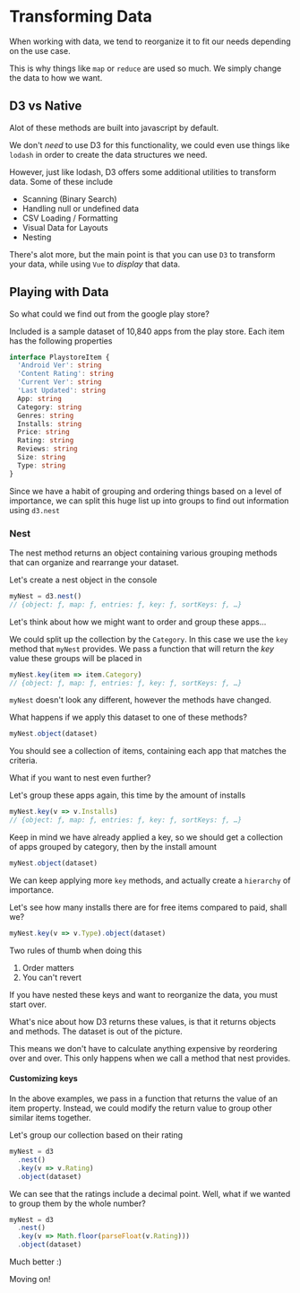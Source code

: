# Transforming Data

When working with data, we tend to reorganize it to fit our needs depending on the use case.

This is why things like `map` or `reduce` are used so much. We simply change the data to how we want.

## D3 vs Native

Alot of these methods are built into javascript by default.

We don't _need_ to use D3 for this functionality, we could even use things like `lodash` in order to create the data structures we need.

However, just like lodash, D3 offers some additional utilities to transform data. Some of these include

- Scanning (Binary Search)
- Handling null or undefined data
- CSV Loading / Formatting
- Visual Data for Layouts
- Nesting

There's alot more, but the main point is that you can use `D3` to transform your data, while using `Vue` to _display_ that data.

## Playing with Data

So what could we find out from the google play store?

Included is a sample dataset of 10,840 apps from the play store. Each item has the following properties

```typescript
interface PlaystoreItem {
  'Android Ver': string
  'Content Rating': string
  'Current Ver': string
  'Last Updated': string
  App: string
  Category: string
  Genres: string
  Installs: string
  Price: string
  Rating: string
  Reviews: string
  Size: string
  Type: string
}
```

Since we have a habit of grouping and ordering things based on a level of importance, we can split this huge list up into groups to find out information using `d3.nest`

### Nest

The nest method returns an object containing various grouping methods that can organize and rearrange your dataset.

Let's create a nest object in the console

```javascript
myNest = d3.nest()
// {object: ƒ, map: ƒ, entries: ƒ, key: ƒ, sortKeys: ƒ, …}
```

Let's think about how we might want to order and group these apps...

We could split up the collection by the `Category`. In this case we use the `key` method that `myNest` provides. We pass a function that will return the _key_ value these groups will be placed in

```javascript
myNest.key(item => item.Category)
// {object: ƒ, map: ƒ, entries: ƒ, key: ƒ, sortKeys: ƒ, …}
```

`myNest` doesn't look any different, however the methods have changed.

What happens if we apply this dataset to one of these methods?

```javascript
myNest.object(dataset)
```

You should see a collection of items, containing each app that matches the criteria.

What if you want to nest even further?

Let's group these apps again, this time by the amount of installs

```javascript
myNest.key(v => v.Installs)
// {object: ƒ, map: ƒ, entries: ƒ, key: ƒ, sortKeys: ƒ, …}
```

Keep in mind we have already applied a key, so we should get a collection of apps grouped by category, then by the install amount

```javascript
myNest.object(dataset)
```

We can keep applying more `key` methods, and actually create a `hierarchy` of importance.

Let's see how many installs there are for free items compared to paid, shall we?

```javascript
myNest.key(v => v.Type).object(dataset)
```

Two rules of thumb when doing this

1. Order matters
2. You can't revert

If you have nested these keys and want to reorganize the data, you must start over.

What's nice about how D3 returns these values, is that it returns objects and methods. The dataset is out of the picture.

This means we don't have to calculate anything expensive by reordering over and over. This only happens when we call a method that nest provides.

#### Customizing keys

In the above examples, we pass in a function that returns the value of an item property. Instead, we could modify the return value to group other similar items together.

Let's group our collection based on their rating

```javascript
myNest = d3
  .nest()
  .key(v => v.Rating)
  .object(dataset)
```

We can see that the ratings include a decimal point. Well, what if we wanted to group them by the whole number?

```javascript
myNest = d3
  .nest()
  .key(v => Math.floor(parseFloat(v.Rating)))
  .object(dataset)
```

Much better :)

Moving on!
